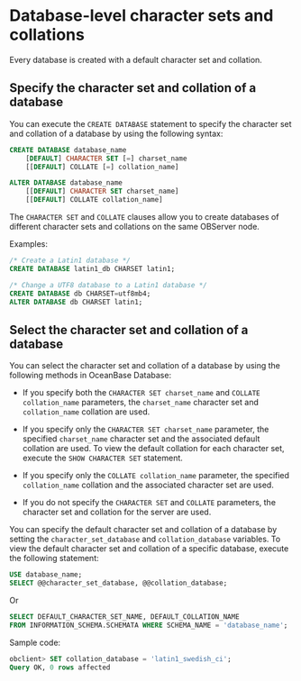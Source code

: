 # Database-level character sets and collations

Every database is created with a default character set and collation.

## Specify the character set and collation of a database

You can execute the `CREATE DATABASE` statement to specify the character set and collation of a database by using the following syntax:

```sql
CREATE DATABASE database_name
    [DEFAULT] CHARACTER SET [=] charset_name
    [[DEFAULT] COLLATE [=] collation_name]

ALTER DATABASE database_name
    [[DEFAULT] CHARACTER SET charset_name]
    [[DEFAULT] COLLATE collation_name]   

```

The `CHARACTER SET` and `COLLATE` clauses allow you to create databases of different character sets and collations on the same OBServer node.

Examples:

```sql
/* Create a Latin1 database */
CREATE DATABASE latin1_db CHARSET latin1;

/* Change a UTF8 database to a Latin1 database */
CREATE DATABASE db CHARSET=utf8mb4;
ALTER DATABASE db CHARSET latin1;
```

## Select the character set and collation of a database

You can select the character set and collation of a database by using the following methods in OceanBase Database:

* If you specify both the `CHARACTER SET charset_name` and `COLLATE collation_name` parameters, the `charset_name` character set and `collation_name` collation are used.

* If you specify only the `CHARACTER SET charset_name` parameter, the specified `charset_name` character set and the associated default collation are used. To view the default collation for each character set, execute the `SHOW CHARACTER SET` statement.

* If you specify only the `COLLATE collation_name` parameter, the specified `collation_name` collation and the associated character set are used.

* If you do not specify the `CHARACTER SET` and `COLLATE` parameters, the character set and collation for the server are used.

You can specify the default character set and collation of a database by setting the `character_set_database` and `collation_database` variables. To view the default character set and collation of a specific database, execute the following statement:

```sql
USE database_name;
SELECT @@character_set_database, @@collation_database;
```

Or

```sql
SELECT DEFAULT_CHARACTER_SET_NAME, DEFAULT_COLLATION_NAME
FROM INFORMATION_SCHEMA.SCHEMATA WHERE SCHEMA_NAME = 'database_name';
```

Sample code:

```sql
obclient> SET collation_database = 'latin1_swedish_ci';
Query OK, 0 rows affected
```
